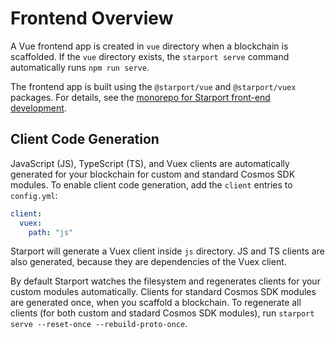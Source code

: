 # Frontend Overview

A Vue frontend app is created in `vue` directory when a blockchain is scaffolded. If the `vue` directory exists, the `starport serve` command automatically runs `npm run serve`.

The frontend app is built using the `@starport/vue` and `@starport/vuex` packages. For  details, see the [monorepo for Starport front-end development](https://github.com/tendermint/vue).

## Client Code Generation

JavaScript (JS), TypeScript (TS), and Vuex clients are automatically generated for your blockchain for custom and standard Cosmos SDK modules. To enable client code generation, add the `client` entries to `config.yml`:

```yaml
client:
  vuex:
    path: "js"
```

Starport will generate a Vuex client inside `js` directory. JS and TS clients are also generated, because they are dependencies of the Vuex client.

By default Starport watches the filesystem and regenerates clients for your custom modules automatically. Clients for standard Cosmos SDK modules are generated once, when you scaffold a blockchain. To regenerate all clients (for both custom and stadard Cosmos SDK modules), run `starport serve --reset-once --rebuild-proto-once`.
